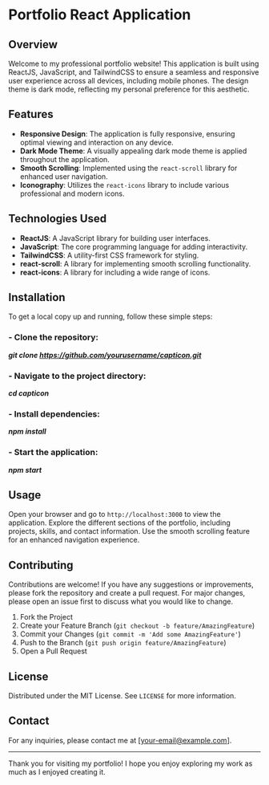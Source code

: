 # Portfolio React Application

## Overview

Welcome to my professional portfolio website! This application is built using ReactJS, JavaScript, and TailwindCSS to ensure a seamless and responsive user experience across all devices, including mobile phones. The design theme is dark mode, reflecting my personal preference for this aesthetic.

## Features

- **Responsive Design**: The application is fully responsive, ensuring optimal viewing and interaction on any device.
- **Dark Mode Theme**: A visually appealing dark mode theme is applied throughout the application.
- **Smooth Scrolling**: Implemented using the `react-scroll` library for enhanced user navigation.
- **Iconography**: Utilizes the `react-icons` library to include various professional and modern icons.

## Technologies Used

- **ReactJS**: A JavaScript library for building user interfaces.
- **JavaScript**: The core programming language for adding interactivity.
- **TailwindCSS**: A utility-first CSS framework for styling.
- **react-scroll**: A library for implementing smooth scrolling functionality.
- **react-icons**: A library for including a wide range of icons.

## Installation

To get a local copy up and running, follow these simple steps:

### - Clone the repository:

**_git clone https://github.com/yourusername/capticon.git_**

### - Navigate to the project directory:

**_cd capticon_**

### - Install dependencies:

**_npm install_**

### - Start the application:

**_npm start_**

## Usage

Open your browser and go to `http://localhost:3000` to view the application. Explore the different sections of the portfolio, including projects, skills, and contact information. Use the smooth scrolling feature for an enhanced navigation experience.

## Contributing

Contributions are welcome! If you have any suggestions or improvements, please fork the repository and create a pull request. For major changes, please open an issue first to discuss what you would like to change.

1. Fork the Project
2. Create your Feature Branch (`git checkout -b feature/AmazingFeature`)
3. Commit your Changes (`git commit -m 'Add some AmazingFeature'`)
4. Push to the Branch (`git push origin feature/AmazingFeature`)
5. Open a Pull Request

## License

Distributed under the MIT License. See `LICENSE` for more information.

## Contact

For any inquiries, please contact me at [your-email@example.com].

---

Thank you for visiting my portfolio! I hope you enjoy exploring my work as much as I enjoyed creating it.
